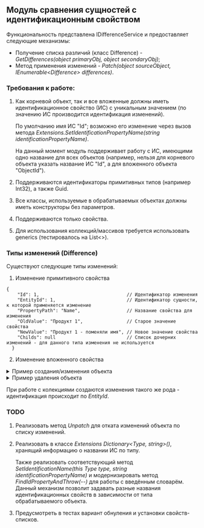 ﻿## Модуль сравнения сущностей с идентификационным свойством

Функциональность представлена IDifferenceService<TId> и предоставляет следующие механизмы:
- Получение списка различий (класс Difference) - _GetDifferences(object primaryObj, object secondaryObj)_;
- Метод применения изменений - _Patch(object sourceObject, IEnumerable<Difference<TId>> differences)_.

### Требования к работе:
1) Как корневой объект, так и все вложенные должны иметь идентификационное свойство (ИС) с уникальным значением (по значению ИС производится идентификация изменений).

    По умолчанию имя ИС "Id"; возможно его изменение через вызов метода _Extensions.SetIdentificationPropertyName(string identificationPropertyName)_.

    На данный момент модуль поддерживает работу с ИС, имеющими одно название для всех объектов (например, нельзя для корневого объекта указать название ИС "Id", а для вложенного объекта "ObjectId").
2) Поддерживаются идентификаторы примитивных типов (например Int32), а также Guid.
3) Все классы, используемые в обрабатываемых объектах должны иметь конструкторы без параметров.
4) Поддерживаются только свойства.
5) Для использования коллекций/массивов требуется использовать generics (тестировалось на List<>).

### Типы изменений (Difference)
Существуют следующие типы изменений:
1) Изменение примитивного свойства
```
{
    "Id": 1,                                // Идентификатор изменения
    "EntityId": 1,                          // Идентификатор сущности, к которой применяется изменение
    "PropertyPath": "Name",                 // Название свойства для изменения
    "OldValue": "Продукт 1",                // Старое значение свойства 
    "NewValue": "Продукт 1 - поменяли имя", // Новое значение свойства
    "Childs": null                          // Список дочерних изменений - для данного типа изменения не используется
  }
```
2) Изменение вложенного свойства

<details>
  <summary>Пример создания/изменения объекта</summary>

```
{
    "Id": 1,                                // Идентификатор изменения
    "EntityId": 1,                          // Идентификатор сущности, к которой применяется изменение
    "PropertyPath": "License",              // Название свойства для изменения
    "OldValue": null,                       // Не используется 
    "NewValue": null,                       // Не используется
    "Childs": [                             // Заполняется список изменений
        {                                   
          "Id": 3,                          // Данное изменение особенное
          "EntityId": 0,                    // создаётся для заполнения свойства,
          "PropertyPath": "Id",             // которое было рано null - устанавливаем идентификатор свойства
          "OldValue": "0",                  
          "NewValue": "1",                  
          "Childs": null
        },
        {                                   // Далее идут свойства устанавливающие
          "Id": 4,                          // остальные свойства объекта
          "EntityId": 1,
          "PropertyPath": "Name",
          "OldValue": null,
          "NewValue": "Лицензия продукта 1 - обновили",
          "Childs": null
        },
        {
          "Id": 5,
          "EntityId": 1,
          "PropertyPath": "Type",
          "OldValue": null,
          "NewValue": "Ну просто лицензия продукта 1 - обновили",
          "Childs": null
        }
    ]
  }
```
</details>

<details>
  <summary>Пример удаления объекта</summary>

```
  {
    "Id": 6,
    "EntityId": 1,
    "PropertyPath": "Registration",
    "OldValue": null,
    "NewValue": null,
    "Childs": [
      {
        "Id": 7,                            // Сперва следуют обнуления всех свойств
        "EntityId": 0,                      // для сохранения историчности
        "PropertyPath": "Name",
        "OldValue": "Регистрацию удалим",
        "NewValue": null,
        "Childs": null
      },
      {
        "Id": 8,                            // Последнее изменение устанавливает Id
        "EntityId": 0,                      // объекта в значение default
        "PropertyPath": "Id",
        "OldValue": "0",
        "NewValue": "0",
        "Childs": null
      }
    ]
```
</details>

При работе с колекциями создаются изменения такого же рода - идентификация происходит по _EntityId_.

### TODO
1) Реализовать метод _Unpatch_ для отката изменений объекта по списку изменений.
2) Реализовать в классе _Extensions_ _Dictionary<Type, string>()_, хранящий информацию о названии ИС по типу.

    Также реализовать соответствующий метод _SetIdentificationName(this Type type, string identificationPropertyName)_ и модернизировать метод _FindIdPropertyAndThrow(--)_ для работы с введённым словарём.
    Данный механизм позволит задавать разные названия идентификационных свойств в зависимости от типа обрабатываемого объекта.
3) Предусмотреть в тестах вариант обнуления и установки свойств-списков.
